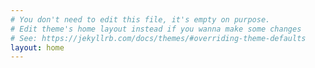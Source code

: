 ```yaml
---
# You don't need to edit this file, it's empty on purpose.
# Edit theme's home layout instead if you wanna make some changes
# See: https://jekyllrb.com/docs/themes/#overriding-theme-defaults
layout: home
---
```


<!-- This website is the hub for the development plans and updates and community event highlights around the UCI’s machine learning repository.
See the [About](/about) page for more details. -->

